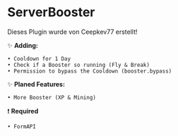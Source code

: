 # ServerBooster
Dieses Plugin wurde von Ceepkev77 erstellt!

✨ **Adding:**
```
• Cooldown for 1 Day
• Check if a Booster so running (Fly & Break) 
• Permission to bypass the Cooldown (booster.bypass)
```

✨ **Planed Features:**
```
• More Booster (XP & Mining)
```

❗️ **Required**
```
• FormAPI
```
